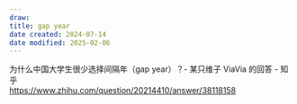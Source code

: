```yaml
---
draw:
title: gap year
date created: 2024-07-14
date modified: 2025-02-06
---
```


为什么中国大学生很少选择间隔年（gap year）？- 某只维子 ViaVia 的回答 - 知乎  
https://www.zhihu.com/question/20214410/answer/38118158
